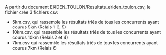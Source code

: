A partir du document EKIDEN_TOULON/Resultats_ekiden_toulon.csv, le fichier crée 3 fichiers csv:
* 5km.csv, qui rassemble les résultats triés de tous les concurrents ayant courus 5km (Relais 1, 3, 5)
* 10km.csv, qui rassemble les résultats triés de tous les concurrents ayant courus 10km (Relais 2 et 4)
* 7km.csv qui rassemble les résultats triés de tous les concurrents ayant courus 7km (Relais 6)
